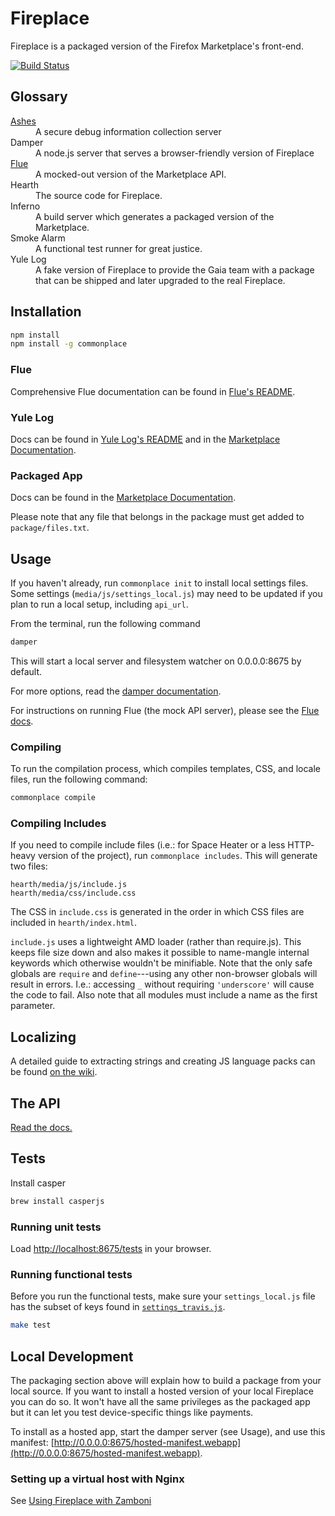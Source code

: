 # Fireplace

Fireplace is a packaged version of the Firefox Marketplace's front-end.

[![Build Status](https://travis-ci.org/mozilla/fireplace.png?branch=master)](https://travis-ci.org/mozilla/fireplace)


## Glossary

<dl>
  <dt><a href="https://github.com/mozilla/ashes">Ashes</a></dt>
  <dd>A secure debug information collection server</dd>

  <dt>Damper</dt>
  <dd>A node.js server that serves a browser-friendly version of Fireplace</dd>

  <dt><a href="https://github.com/mozilla/flue">Flue</a></dt>
  <dd>A mocked-out version of the Marketplace API.</dd>

  <dt>Hearth</dt>
  <dd>The source code for Fireplace.</dd>

  <dt>Inferno</dt>
  <dd>A build server which generates a packaged version of the Marketplace.</dd>

  <dt>Smoke Alarm</dt>
  <dd>A functional test runner for great justice.</dd>

  <dt>Yule Log</dt>
  <dd>A fake version of Fireplace to provide the Gaia team with a package that can
  be shipped and later upgraded to the real Fireplace.</dd>
</dl>


## Installation

```bash
npm install
npm install -g commonplace
```

### Flue

Comprehensive Flue documentation can be found in
[Flue's README](https://github.com/mozilla/flue/blob/master/README.md).


### Yule Log

Docs can be found in
[Yule Log's README](https://github.com/mozilla/fireplace/blob/master/yulelog/README.md) and in the [Marketplace Documentation](http://marketplace.readthedocs.org/en/latest/topics/package.html).


### Packaged App

Docs can be found in the [Marketplace Documentation](http://marketplace.readthedocs.org/en/latest/topics/package.html).

Please note that any file that belongs in the package must get added to `package/files.txt`.


## Usage

If you haven't already, run `commonplace init` to install local settings
files. Some settings (`media/js/settings_local.js`) may need to be updated
if you plan to run a local setup, including `api_url`.

From the terminal, run the following command

```bash
damper
```

This will start a local server and filesystem watcher on 0.0.0.0:8675 by
default.

For more options, read the [damper documentation](https://github.com/mozilla/commonplace/wiki/Damper).

For instructions on running Flue (the mock API server), please see the [Flue
docs](https://github.com/mozilla/fireplace/blob/master/flue/README.rst).


### Compiling

To run the compilation process, which compiles templates, CSS, and locale
files, run the following command:

```bash
commonplace compile
```


### Compiling Includes

If you need to compile include files (i.e.: for Space Heater or a less HTTP-
heavy version of the project), run `commonplace includes`. This will generate
two files:

```
hearth/media/js/include.js
hearth/media/css/include.css
```

The CSS in `include.css` is generated in the order in which CSS files are
included in `hearth/index.html`.

`include.js` uses a lightweight AMD loader (rather than require.js). This keeps
file size down and also makes it possible to name-mangle internal keywords which
otherwise wouldn't be minifiable. Note that the only safe globals are `require`
and `define`---using any other non-browser globals will result in errors. I.e.:
accessing `_` without requiring `'underscore'` will cause the code to fail. Also
note that all modules must include a name as the first parameter.


## Localizing

A detailed guide to extracting strings and creating JS language packs can be
found [on the wiki](https://github.com/mozilla/commonplace/wiki/L10n#extracting-strings).


## The API

[Read the docs.](http://firefox-marketplace-api.readthedocs.org/)


## Tests

Install casper

```bash
brew install casperjs
```

### Running unit tests

Load [http://localhost:8675/tests](http://localhost:8675/tests) in your browser.


### Running functional tests

Before you run the functional tests, make sure your `settings_local.js` file has
the subset of keys found in
[`settings_travis.js`](https://github.com/mozilla/fireplace/blob/master/hearth/media/js/settings_travis.js).

```bash
make test
```

## Local Development

The packaging section above will explain how to build a package from your local
source. If you want to install a hosted version of your local Fireplace you
can do so. It won't have all the same privileges as the packaged app but it
can let you test device-specific things like payments.

To install as a hosted app, start the damper server (see Usage), and
use this manifest:
[http://0.0.0.0:8675/hosted-manifest.webapp](http://0.0.0.0:8675/hosted-manifest.webapp).

### Setting up a virtual host with Nginx

See [Using Fireplace with Zamboni](https://github.com/mozilla/fireplace/wiki/Using-Fireplace-with-Zamboni)
